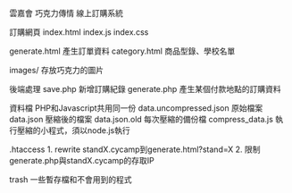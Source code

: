 雲嘉會 巧克力傳情 線上訂購系統

訂購網頁
index.html
index.js
index.css

generate.html 產生訂單資料
category.html 商品型錄、學校名單

images/ 存放巧克力的圖片

後端處理
save.php 新增訂購紀錄
generate.php 產生某個付款地點的訂購資料

資料檔 PHP和Javascript共用同一份
data.uncompressed.json 原始檔案
data.json 壓縮後的檔案
data.json.old 每次壓縮的備份檔
compress_data.js 執行壓縮的小程式，須以node.js執行

.htaccess 
    1. rewrite standX.cycamp到generate.html?stand=X
    2. 限制generate.php與standX.cycamp的存取IP

trash 一些暫存檔和不會用到的程式
